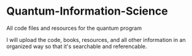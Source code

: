 # Quantum-Information-Science
All code files and resources for the quantum program

I will upload the code, books, resources, and all other information in an organized way so that it's searchable and referencable.
